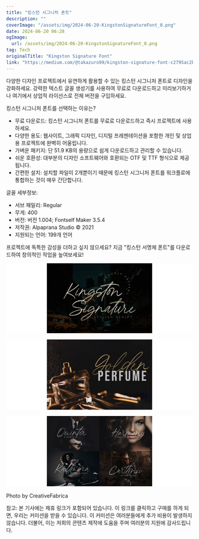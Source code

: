```yaml
---
title: "킹스턴 시그니처 폰트"
description: ""
coverImage: "/assets/img/2024-06-20-KingstonSignatureFont_0.png"
date: 2024-06-20 06:28
ogImage: 
  url: /assets/img/2024-06-20-KingstonSignatureFont_0.png
tag: Tech
originalTitle: "Kingston Signature Font"
link: "https://medium.com/@takazuro99/kingston-signature-font-c2795ac2be40"
---
```



다양한 디자인 프로젝트에서 유연하게 활용할 수 있는 킹스턴 시그니처 폰트로 디자인을 강화하세요. 강력한 텍스트 글꼴 생성기를 사용하여 무료로 다운로드하고 미리보기하거나 여기에서 상업적 라이선스로 전체 버전을 구입하세요.

킹스턴 시그니처 폰트를 선택하는 이유는?

- 무료 다운로드: 킹스턴 시그니처 폰트를 무료로 다운로드하고 즉시 프로젝트에 사용하세요.
- 다양한 용도: 웹사이트, 그래픽 디자인, 디지털 프레젠테이션을 포함한 개인 및 상업용 프로젝트에 완벽히 어울립니다.
- 가벼운 패키지: 단 51.9 KB의 용량으로 쉽게 다운로드하고 관리할 수 있습니다.
- 쉬운 호환성: 대부분의 디자인 소프트웨어와 호환되는 OTF 및 TTF 형식으로 제공됩니다.
- 간편한 설치: 설치할 파일이 2개뿐이기 때문에 킹스턴 시그니처 폰트를 워크플로에 통합하는 것이 매우 간단합니다.

글꼴 세부정보:

<div class="content-ad"></div>

- 서브 패밀리: Regular
- 무게: 400
- 버전: 버전 1.004; Fontself Maker 3.5.4
- 저작권: Alpaprana Studio © 2021
- 지원되는 언어: 199개 언어

프로젝트에 독특한 감성을 더하고 싶지 않으세요? 지금 "킹스턴 서명체 폰트"를 다운로드하여 창의적인 작업을 높여보세요!

![이미지](/assets/img/2024-06-20-KingstonSignatureFont_0.png)

![이미지](/assets/img/2024-06-20-KingstonSignatureFont_1.png)

<div class="content-ad"></div>

![2024-06-20-KingstonSignatureFont_2](/assets/img/2024-06-20-KingstonSignatureFont_2.png)

Photo by CreativeFabrica

참고: 본 기사에는 제휴 링크가 포함되어 있습니다. 이 링크를 클릭하고 구매를 하게 되면, 우리는 커미션을 받을 수 있습니다. 이 커미션은 여러분들에게 추가 비용이 발생하지 않습니다. 더불어, 이는 저희의 콘텐츠 제작에 도움을 주며 여러분의 지원에 감사드립니다.